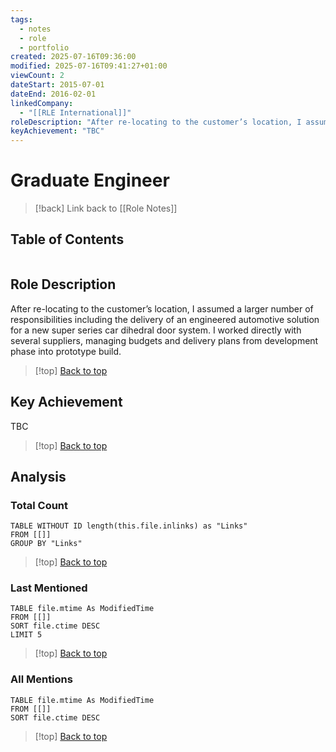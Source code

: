 ```yaml
---
tags:
  - notes
  - role
  - portfolio
created: 2025-07-16T09:36:00
modified: 2025-07-16T09:41:27+01:00
viewCount: 2
dateStart: 2015-07-01
dateEnd: 2016-02-01
linkedCompany:
  - "[[RLE International]]"
roleDescription: "After re-locating to the customer’s location, I assumed a larger number of responsibilities including the delivery of an engineered automotive solution for a new super series car dihedral door system. I worked directly with several suppliers, managing budgets and delivery plans from development phase into prototype build."
keyAchievement: "TBC"
---
```

# Graduate Engineer

> [!back] Link back to [[Role Notes]]

## Table of Contents
```table-of-contents
```

## Role Description

After re-locating to the customer’s location, I assumed a larger number of responsibilities including the delivery of an engineered automotive solution for a new super series car dihedral door system. I worked directly with several suppliers, managing budgets and delivery plans from development phase into prototype build.

>[!top] [Back to top](#Table%20of%20Contents)

## Key Achievement

TBC

>[!top] [Back to top](#Table%20of%20Contents)

## Analysis

### Total Count

```dataview
TABLE WITHOUT ID length(this.file.inlinks) as "Links"
FROM [[]]
GROUP BY "Links"
```

>[!top] [Back to top](#Table%20of%20Contents)

### Last Mentioned

```dataview
TABLE file.mtime As ModifiedTime
FROM [[]]
SORT file.ctime DESC
LIMIT 5
```

>[!top] [Back to top](#Table%20of%20Contents)

### All Mentions

```dataview
TABLE file.mtime As ModifiedTime
FROM [[]]
SORT file.ctime DESC
```

>[!top] [Back to top](#Table%20of%20Contents)